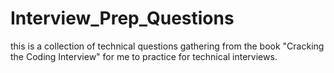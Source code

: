 # Interview_Prep_Questions
 this is a collection of technical questions gathering from the book "Cracking the Coding Interview" for me to practice for technical interviews.
